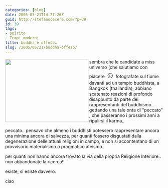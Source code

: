 ```yaml
---
categories: [blog]
date: 2005-05-21T14:27:26Z
guid: http://stefanocecere.com/?p=39
id: 39
tags:
- spirito
- Tempi moderni
title: buddha è offeso…
slug: /2005/05/21/buddha-offeso/
---
```


<img src="http://www.repubblica.it/2003/e/gallerie/esteri/missoffesa/reuters62491582005183102_big.jpg" height="200" width="265" align="left" />sembra che le candidate a miss universo (che salutiamo con piacere <span style="font-size: 20pt">&#x263a;</span> fotografate sul fiume davanti ad un tempio buddhista, a <span style="font-size: 11pt">Bangkok (</span>thailandia), abbiano scatenato reazioni di profondo disappunto da parte dei rappresentanti del buddhismo.. gettando una tale onta di "peccato" , che passeranno i prossimi anni a ripulirsi il karma..

peccato.. pensavo che almeno i buddhisti potessero rappresentare ancora una minima ancora di salvezza, per quanti fossero disgustati dalla degenerazione delle attuali religioni in campo, e non si accontentano di un provvisorio materialismo o pragmatico ateismo..

per quanti non hanno ancora trovato la via della propria Religione Interiore.. non abbandonate la ricerca!!
  
esiste, sì esiste davvero.

ciao